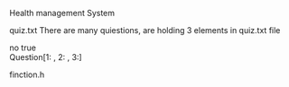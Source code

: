 Health management System

quiz.txt
There are many quiestions, are holding 3 elements in quiz.txt file

no true \
Question[1: , 2: , 3:]

finction.h

